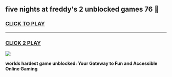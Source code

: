 
## five nights at freddy's 2 unblocked games 76 👋
<h3>
<a href="https://premium.freeplayer.one?title=five_nights_at_freddy's_2_unblocked_games_76&ref=13F">CLICK TO PLAY</a></h3>
<hr>

<h3>
<a href="https://premium.freeplayer.one?title=five_nights_at_freddy's_2_unblocked_games_76&ref=13F">CLICK 2 PLAY</a>
  
</h3>

<a href="https://premium.freeplayer.one?title=five_nights_at_freddy's_2_unblocked_games_76&ref=12F/"><img src="https://clearcache.store/games.png"></a>


**worlds hardest game unblocked: Your Gateway to Fun and Accessible Online Gaming**
